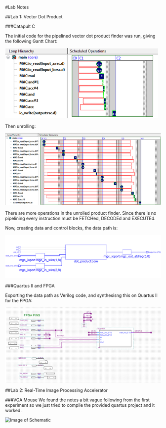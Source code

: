 #Lab Notes

##Lab 1: Vector Dot Product

###Catapult C

The initial code for the pipelined vector dot product finder was run, giving the following Gantt Chart:

![Image of First Gantt Chart](https://github.com/OPup/COGiX/blob/master/Lab%20Notes/screenshots/Lab_1_Gant_1.png)

Then unrolling:

![Image of First Gantt Chart](https://github.com/OPup/COGiX/blob/master/Lab%20Notes/screenshots/Lab_1_Gant_2.png)

There are more operations in the unrolled product finder. Since there is no pipelining every instruction must be FETCHed, DECODEd and EXECUTEd.

Now, creating data and control blocks, the data path is:

![Image of Data Path](https://github.com/OPup/COGiX/blob/master/Lab%20Notes/screenshots/Lab_1_Data_Path_1.png)

###Quartus II and FPGA

Exporting the data path as Verilog code, and synthesisng this on Quartus II for the FPGA:

![Image of Schematic](https://github.com/OPup/COGiX/blob/master/Lab%20Notes/screenshots/Lab_1_Schematic.png)


##Lab 2: Real-Time Image Processing Accelerator

###VGA Mouse
We found the notes a bit vague following from the first experiment so we just tried to compile the provided quartus project and it worked.

![Image of Schematic](https://github.com/OPup/COGiX/blob/master/Lab%20Notes/screenshots/working.png)
